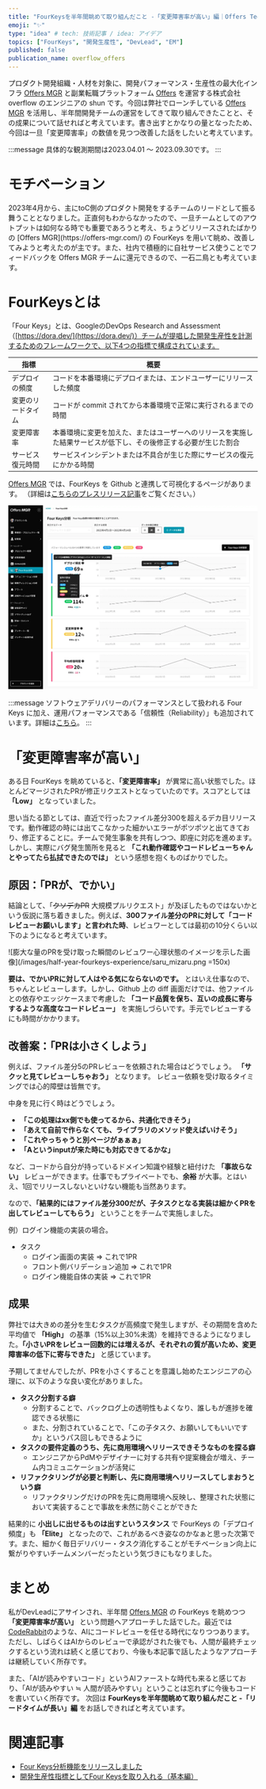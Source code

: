 ```yaml
---
title: "FourKeysを半年間眺めて取り組んだこと -「変更障害率が高い」編｜Offers Tech Blog"
emoji: "✨"
type: "idea" # tech: 技術記事 / idea: アイデア
topics: ["FourKeys", "開発生産性", "DevLead", "EM"]
published: false
publication_name: overflow_offers
---
```

<!-- textlint-disable ja-technical-writing/sentence-length -->
プロダクト開発組織・人材を対象に、開発パフォーマンス・生産性の最大化インフラ [Offers MGR](https://offers-mgr.com/) と副業転職プラットフォーム [Offers](https://offers.jp) を運営する株式会社 overflow のエンジニアの shun です。今回は弊社でローンチしている [Offers MGR](https://offers-mgr.com/) を活用し、半年間開発チームの運営をしてきて取り組んできたことと、その成果について話せればと考えています。書き出すとかなりの量となったため、今回は一旦「変更障害率」の数値を見つつ改善した話をしたいと考えています。<!-- textlint-enable ja-technical-writing/sentence-length -->

<!-- textlint-disable ja-technical-writing/ja-no-mixed-period -->
:::message
具体的な観測期間は2023.04.01 〜 2023.09.30です。
:::
<!-- textlint-enable ja-technical-writing/ja-no-mixed-period -->

# モチベーション
<!-- textlint-disable ja-technical-writing/sentence-length -->2023年4月から、主にtoC側のプロダクト開発をするチームのリードとして振る舞うこととなりました。正直何もわからなかったので、一旦チームとしてのアウトプットは如何なる時でも重要であろうと考え、ちょうどリリースされたばかりの [Offers MGR](https://offers-mgr.com/) の FourKeys を用いて眺め、改善してみようと考えたのが主です。また、社内で積極的に自社サービス使うことでフィードバックを Offers MGR チームに還元できるので、一石二鳥とも考えています。<!-- textlint-enable ja-technical-writing/sentence-length -->

# FourKeysとは
「Four Keys」とは、GoogleのDevOps Research and Assessment（[https://dora.dev/](https://dora.dev/)）チームが提唱した開発生産性を計測するためのフレームワークで、以下4つの指標で構成されています。

|指標|概要|
|---|---|
|デプロイの頻度| コードを本番環境にデプロイまたは、エンドユーザーにリリースした頻度|
|変更のリードタイム| コードが commit されてから本番環境で正常に実行されるまでの時間|
|変更障害率| 本番環境に変更を加えた、またはユーザーへのリリースを実施した結果サービスが低下し、その後修正する必要が生じた割合|
|サービス復元時間| サービスインシデントまたは不具合が生じた際にサービスの復元にかかる時間|

[Offers MGR](https://offers-mgr.com/) では、FourKeys を Github と連携して可視化するページがあります。
（詳細は[こちらのプレスリリース記事](https://prtimes.jp/main/html/rd/p/000000100.000053307.html#:~:text=%E3%80%8CFour%20Keys%E3%80%8D%E3%81%A8%E3%81%AF&text=Four%20Keys%E3%82%BD%E3%83%95%E3%83%88%E3%82%A6%E3%82%A7%E3%82%A2%E9%96%8B%E7%99%BA%E3%82%92,%E3%81%A7%E3%81%8D%E3%82%8B%E3%82%88%E3%81%86%E3%81%AB%E3%81%AA%E3%82%8A%E3%81%BE%E3%81%99%E3%80%82)をご覧ください。）

![Offers MGR FourKeys画面のサンプル画像](/images/half-year-fourkeys-experience/offers-mgr-fourkeys-sample.webp)

:::message
ソフトウェアデリバリーのパフォーマンスとして扱われる Four Keys に加え、運用パフォーマンスである「信頼性（Reliability）」も追加されています。詳細は[こちら](https://cloud.google.com/blog/ja/products/devops-sre/dora-2022-accelerate-state-of-devops-report-now-out)。
:::

# 「変更障害率が高い」
ある日 FourKeys を眺めていると、**「変更障害率」** が異常に高い状態でした。ほとんどマージされたPRが修正リクエストとなっていたのです。スコアとしては **「Low」** となっていました。

思い当たる節としては、直近で行ったファイル差分300を超えるデカ目リリースです。動作確認の時には出てこなかった細かいエラーがポツポツと出てきており、修正することに。チームで発生事象を共有しつつ、即座に対応を進めます。しかし、実際にバグ発生箇所を見ると **「これ動作確認やコードレビューちゃんとやってたら払拭できたのでは」** という感想を抱くものばかりでした。

## 原因：「PRが、でかい」
結論として、「~~クソデカPR~~ 大規模プルリクエスト」が及ぼしたものではないかという仮説に落ち着きました。例えば、**300ファイル差分のPRに対して「コードレビューお願いします」と言われた時**、レビュワーとしては最初の10分くらい以下のようになると考えています。

<!-- textlint-disable ja-technical-writing/no-exclamation-question-mark -->![膨大な量のPRを受け取った瞬間のレビュワー心理状態のイメージを示した画像](/images/half-year-fourkeys-experience/saru_mizaru.png =150x)<!-- textlint-enable ja-technical-writing/no-exclamation-question-mark -->

**要は、でかいPRに対して人はやる気にならないのです。** とはいえ仕事なので、ちゃんとレビューします。しかし、Github 上の diff 画面だけでは、他ファイルとの依存やエッジケースまで考慮した **「コード品質を保ち、互いの成長に寄与するような高度なコードレビュー」** を実施しづらいです。手元でレビューするにも時間がかかります。

## 改善案：「PRは小さくしよう」
例えば、ファイル差分5のPRレビューを依頼された場合はどうでしょう。
**「サクッと見てレビューしちゃおう」** となります。
レビュー依頼を受け取るタイミングでは心的障壁は皆無です。

中身を見に行く時はどうでしょう。
- **「この処理はxx側でも使ってるから、共通化できそう」**
- **「あえて自前で作らなくても、ライブラリのメソッド使えばいけそう」**
- **「これやっちゃうと別ページがぁぁぁ」**
- **「Aというinputが来た時にも対応できてるかな」**

など、コードから自分が持っているドメイン知識や経験と紐付けた **「事故らない」** レビューができます。仕事でもプライベートでも、**余裕** が大事。とはいえ、1回でリリースしないといけない機能も当然あります。

なので、**「結果的にはファイル差分300だが、子タスクとなる実装は細かくPRを出してレビューしてもらう」** ということをチームで実施しました。

例）ログイン機能の実装の場合。
- タスク
  - ログイン画面の実装 => これで1PR
  - フロント側バリデーション追加 => これで1PR
  - ログイン機能自体の実装 => これで1PR

## 成果
弊社では大きめの差分を生むタスクが高頻度で発生しますが、その期間を含めた平均値で  **「High」** の基準（15%以上30%未満）を維持できるようになりました。**「小さいPRをレビュー回数的には増えるが、それぞれの質が高いため、変更障害率の低下に寄与できた」** と感じています。

予期してませんでしたが、PRを小さくすることを意識し始めたエンジニアの心理に、以下のような良い変化がありました。

- **タスク分割する癖**
  - 分割することで、バックログ上の透明性もよくなり、誰しもが進捗を確認できる状態に
  - また、分割されていることで、「この子タスク、お願いしてもいいですか」というパス回しもできるように
- **タスクの要件定義のうち、先に商用環境へリリースできそうなものを探る癖**
  - エンジニアからPdMやデザイナーに対する共有や提案機会が増え、チーム内コミュニケーションが活発に
- **リファクタリングが必要と判断し、先に商用環境へリリースしてしまおうという癖**
  - リファクタリングだけのPRを先に商用環境へ反映し、整理された状態において実装することで事故を未然に防ぐことができた

結果的に **小出しに出せるものは出すというスタンス** で FourKeys の「デプロイ頻度」も **「Elite」** となったので、これがあるべき姿なのかなぁと思った次第です。また、細かく毎日デリバリー・タスク消化することがモチベーション向上に繋がりやすいチームメンバーだったという気づきにもなりました。

# まとめ
私がDevLeadにアサインされ、半年間 [Offers MGR](https://offers-mgr.com/) の FourKeys を眺めつつ **「変更障害率が高い」** という問題へアプローチした話でした。最近では [CodeRabbit](https://coderabbit.ai/)のような、AIにコードレビューを任せる時代になりつつあります。ただし、しばらくはAIからのレビューで承認がされた後でも、人間が最終チェックするという流れは続くと感じており、今後も本記事で話したようなアプローチは継続していく所存です。
<!-- textlint-disable ja-technical-writing/no-doubled-joshi -->
また、「AIが読みやすいコード」というAIファーストな時代も来ると感じており、「AIが読みやすい ≒ 人間が読みやすい」ということは忘れずに今後もコードを書いていく所存です。<!-- textlint-enable ja-technical-writing/no-doubled-joshi -->
次回は **FourKeysを半年間眺めて取り組んだこと -「リードタイムが長い」編** をお話しできればと考えています。

# 関連記事
- [Four Keys分析機能をリリースしました](https://zenn.dev/offersmgr/articles/da0df6e4d91746)
- [開発生産性指標としてFour Keysを取り入れる（基本編）](https://zenn.dev/offersmgr/articles/202eaed6899dc2)